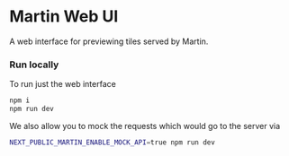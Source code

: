 # Martin Web UI

A web interface for previewing tiles served by Martin.

### Run locally

To run just the web interface

```bash
npm i
npm run dev
```
We also allow you to mock the requests which would go to the server via

```bash
NEXT_PUBLIC_MARTIN_ENABLE_MOCK_API=true npm run dev
```